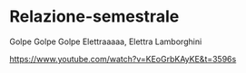 # Relazione-semestrale
Golpe
Golpe
Golpe
Elettraaaaa, Elettra Lamborghini


https://www.youtube.com/watch?v=KEoGrbKAyKE&t=3596s
